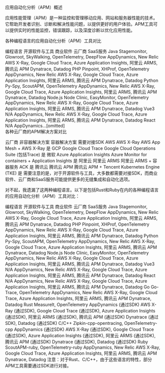
应用自动化分析（APM）概述

应用性能管理（APM）是一种监控和管理移动应用、网站和服务器性能的技术。它帮助开发者识别、诊断和解决性能问题，以提供更好的用户体验。APM工具可以提供实时的性能监控，错误跟踪，以及深度诊断以优化应用性能。

各种编程语言的应用自动化分析（APM）工具对比

编程语言	开源软件与工具	商业软件	云厂商	SaaS服务
Java	Stagemonitor, Glowroot, SkyWalking, OpenTelemetry, DeepFlow	AppDynamics, New Relic	AWS X-Ray, Google Cloud Trace, Azure Application Insights, 阿里云 ARMS, 腾讯云 APM	Dynatrace, Datadog
PHP	Pinpoint, XHProf, OpenTelemetry	AppDynamics, New Relic	AWS X-Ray, Google Cloud Trace, Azure Application Insights, 阿里云 ARMS, 腾讯云 APM	Dynatrace, Datadog
Python	Py-Spy, ScoutAPM, OpenTelemetry	AppDynamics, New Relic	AWS X-Ray, Google Cloud Trace, Azure Application Insights, 阿里云 ARMS, 腾讯云 APM	Dynatrace, Datadog
Node.js	Node Clinic, EasyMonitor, OpenTelemetry	AppDynamics, New Relic	AWS X-Ray, Google Cloud Trace, Azure Application Insights, 阿里云 ARMS, 腾讯云 APM	Dynatrace, Datadog
Vue3	N/A	AppDynamics, New Relic	AWS X-Ray, Google Cloud Trace, Azure Application Insights, 阿里云 ARMS, 腾讯云 APM	Dynatrace, Datadog
React	N/A	AppDynamics…[omitted]		
各种云厂商的APM解决方案对比

云厂商	非容器解决方案	容器解决方案	需要对接SDK
AWS	AWS X-Ray	AWS App Mesh + AWS X-Ray	是
GCP	Google Cloud Trace	Google Cloud Operations Suite (包括Trace)	是
微软	Azure Application Insights	Azure Monitor for containers + Application Insights	是
阿里云	阿里云 ARMS	阿里云 ARMS + 容器服务 ACK	是
腾讯云	腾讯云 APM	腾讯云 APM + Tencent Kubernetes Engine (TKE)	是
需要注意的是，对于开源软件与工具，大多数都需要对接SDK，而商业软件、云厂商和SaaS服务可能提供更多的无缝集成和自动化选项。

对不起，我遗漏了这两种编程语言。以下是包括Rust和Ruby在内的各种编程语言的应用自动化分析（APM）工具对比：

编程语言	开源软件与工具	商业软件	云厂商	SaaS服务
Java	Stagemonitor, Glowroot, SkyWalking, OpenTelemetry, DeepFlow	AppDynamics, New Relic	AWS X-Ray, Google Cloud Trace, Azure Application Insights, 阿里云 ARMS, 腾讯云 APM	Dynatrace, Datadog
PHP	Pinpoint, XHProf, OpenTelemetry	AppDynamics, New Relic	AWS X-Ray, Google Cloud Trace, Azure Application Insights, 阿里云 ARMS, 腾讯云 APM	Dynatrace, Datadog
Python	Py-Spy, ScoutAPM, OpenTelemetry	AppDynamics, New Relic	AWS X-Ray, Google Cloud Trace, Azure Application Insights, 阿里云 ARMS, 腾讯云 APM	Dynatrace, Datadog
Node.js	Node Clinic, EasyMonitor, OpenTelemetry	AppDynamics, New Relic	AWS X-Ray, Google Cloud Trace, Azure Application Insights, 阿里云 ARMS, 腾讯云 APM	Dynatrace, Datadog
Vue3	N/A	AppDynamics, New Relic	AWS X-Ray, Google Cloud Trace, Azure Application Insights, 阿里云 ARMS, 腾讯云 APM	Dynatrace, Datadog
React	N/A	AppDynamics, New Relic	AWS X-Ray, Google Cloud Trace, Azure Application Insights, 阿里云 ARMS, 腾讯云 APM	Dynatrace, Datadog
Go	Go-Trace, OpenTelemetry	AppDynamics, New Relic	AWS X-Ray, Google Cloud Trace, Azure Application Insights, 阿里云 ARMS, 腾讯云 APM	Dynatrace, Datadog
Rust	MeasureIt, OpenTelemetry	AppDynamics (通过SDK)	AWS X-Ray (通过SDK), Google Cloud Trace (通过SDK), Azure Application Insights (通过SDK), 阿里云 ARMS (通过SDK), 腾讯云 APM (通过SDK)	Dynatrace (通过SDK), Datadog (通过SDK)
C/C++	Zipkin-cpp-opentracing, OpenTelemetry-cpp	AppDynamics (通过SDK)	AWS X-Ray (通过SDK), Google Cloud Trace (通过SDK), Azure Application Insights (通过SDK), 阿里云 ARMS (通过SDK), 腾讯云 APM (通过SDK)	Dynatrace (通过SDK), Datadog (通过SDK)
Ruby	ScoutAPM-ruby, OpenTelemetry-ruby	AppDynamics, New Relic	AWS X-Ray, Google Cloud Trace, Azure Application Insights, 阿里云 ARMS, 腾讯云 APM	Dynatrace, Datadog
注意：对于Rust、C/C++，由于这些语言的特性，部分APM工具需要通过SDK进行对接。
